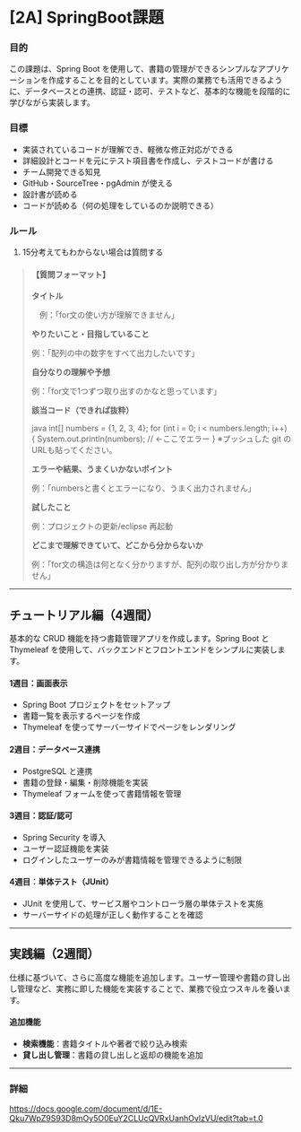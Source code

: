 # [2A] SpringBoot課題

### 目的  
この課題は、Spring Boot を使用して、書籍の管理ができるシンプルなアプリケーションを作成することを目的としています。実際の業務でも活用できるように、データベースとの連携、認証・認可、テストなど、基本的な機能を段階的に学びながら実装します。

### 目標

- 実装されているコードが理解でき、軽微な修正対応ができる  
- 詳細設計とコードを元にテスト項目書を作成し、テストコードが書ける  
- チーム開発できる知見  
- GitHub・SourceTree・pgAdmin が使える  
- 設計書が読める  
- コードが読める（何の処理をしているのか説明できる）

### ルール

1. 15分考えてもわからない場合は質問する
> #### 【質問フォーマット】
>
>**タイトル**
> 
> 　例：「for文の使い方が理解できません」
>
> 
> **やりたいこと・目指していること**
> 
>  例：「配列の中の数字をすべて出力したいです」
>
>
> **自分なりの理解や予想**
> 
> 例：「for文で1つずつ取り出すのかなと思っています」
>
>
> **該当コード（できれば抜粋）**
>
> java int[] numbers = {1, 2, 3, 4}; for (int i = 0; i < numbers.length; i++) { System.out.println(numbers); // ←ここでエラー }
> ※プッシュした git のURLも貼ってください。
>
>
> **エラーや結果、うまくいかないポイント**
>
> 例：「numbersと書くとエラーになり、うまく出力されません」
>
>
> **試したこと**
> 
> 例：プロジェクトの更新/eclipse 再起動
>
>
> **どこまで理解できていて、どこから分からないか**
>
>  例：「for文の構造は何となく分かりますが、配列の取り出し方が分かりません」

---

## チュートリアル編（4週間）

基本的な CRUD 機能を持つ書籍管理アプリを作成します。Spring Boot と Thymeleaf を使用して、バックエンドとフロントエンドをシンプルに実装します。

#### 1週目：画面表示  
- Spring Boot プロジェクトをセットアップ  
- 書籍一覧を表示するページを作成  
- Thymeleaf を使ってサーバーサイドでページをレンダリング

#### 2週目：データベース連携  
- PostgreSQL と連携  
- 書籍の登録・編集・削除機能を実装  
- Thymeleaf フォームを使って書籍情報を管理

#### 3週目：認証/認可  
- Spring Security を導入  
- ユーザー認証機能を実装  
- ログインしたユーザーのみが書籍情報を管理できるように制限

#### 4週目：単体テスト（JUnit）  
- JUnit を使用して、サービス層やコントローラ層の単体テストを実施  
- サーバーサイドの処理が正しく動作することを確認

---

## 実践編（2週間）

仕様に基づいて、さらに高度な機能を追加します。ユーザー管理や書籍の貸し出し管理など、実務に即した機能を実装することで、業務で役立つスキルを養います。

#### 追加機能

- **検索機能**：書籍タイトルや著者で絞り込み検索  
- **貸し出し管理**：書籍の貸し出しと返却の機能を追加

---

### 詳細
https://docs.google.com/document/d/1E-Qku7WpZ9S93D8mOy5O0EuY2CLUcQVRxUanhOvlzVU/edit?tab=t.0
